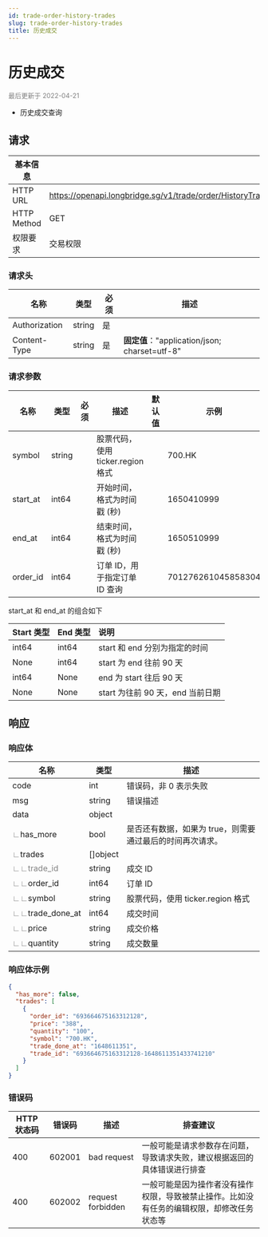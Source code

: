 ```yaml
---
id: trade-order-history-trades
slug: trade-order-history-trades
title: 历史成交
---
```


#  历史成交

<font color='gray' size='2'>最后更新于 2022-04-21</font>

 - 历史成交查询

## 请求

| 基本信息    |                                                            |
| ----------- | ---------------------------------------------------------- |
| HTTP URL    | https://openapi.longbridge.sg/v1/trade/order/HistoryTrades |
| HTTP Method | GET                                                        |
| 权限要求    | 交易权限                                                   |

### 请求头

| 名称          | 类型   | 必须 | 描述                                          |
| ------------- | ------ | ---- | --------------------------------------------- |
| Authorization | string | 是   |                                               |
| Content-Type  | string | 是   | **固定值**："application/json; charset=utf-8" |

### 请求参数

| 名称     | 类型   | 必须 | 描述                              | 默认值 | 示例               |
| -------- | ------ | ---- | --------------------------------- | ------ | ------------------ |
| symbol   | string |      | 股票代码，使用 ticker.region 格式 |        | 700.HK             |
| start_at | int64  |      | 开始时间，格式为时间戳 (秒)        |        | 1650410999         |
| end_at   | int64  |      | 结束时间，格式为时间戳 (秒)        |        | 1650510999         |
| order_id | int64  |      | 订单 ID，用于指定订单 ID 查询     |        | 701276261045858304 |

start_at 和 end_at 的组合如下

| Start 类型 | End 类型 | 说明                             |
| :--------- | :------- | :------------------------------- |
| int64      | int64    | start 和 end 分别为指定的时间    |
| None       | int64    | start 为 end 往前 90 天          |
| int64      | None     | end 为 start 往后 90 天          |
| None       | None     | start 为往前 90 天，end 当前日期 |

## 响应

### 响应体

| 名称                                                         | 类型     | 描述                                                      |
| ------------------------------------------------------------ | -------- | --------------------------------------------------------- |
| code                                                         | int      | 错误码，非 0 表示失败                                     |
| msg                                                          | string   | 错误描述                                                  |
| data                                                         | object   |                                                           |
| <font color="grey">∟</font>has_more                          | bool     | 是否还有数据，如果为 true，则需要通过最后的时间再次请求。 |
| <font color="grey">∟</font>trades                            | []object |                                                           |
| <font color="grey">∟</font><font color="grey">∟trade_id      | string   | 成交 ID                                                   |
| <font color="grey">∟</font><font color="grey">∟</font>order_id | int64    | 订单 ID                                                   |
| <font color="grey">∟</font><font color="grey">∟</font>symbol | string   | 股票代码，使用 ticker.region 格式                         |
| <font color="grey">∟</font><font color="grey">∟</font>trade_done_at | int64    | 成交时间                                                  |
| <font color="grey">∟</font><font color="grey">∟</font>price  | string   | 成交价格                                                  |
| <font color="grey">∟</font><font color="grey">∟</font>quantity | string   | 成交数量                                                  |




### 响应体示例

```json
{
  "has_more": false,
  "trades": [
    {
      "order_id": "693664675163312128",
      "price": "388",
      "quantity": "100",
      "symbol": "700.HK",
      "trade_done_at": "1648611351",
      "trade_id": "693664675163312128-1648611351433741210"
    }
  ]
}
```

### 错误码

| HTTP 状态码 | 错误码 | 描述              | 排查建议                                                     |
| ----------- | ------ | ----------------- | ------------------------------------------------------------ |
| 400         | 602001 | bad request       | 一般可能是请求参数存在问题，导致请求失败，建议根据返回的具体错误进行排查 |
| 400         | 602002 | request forbidden | 一般可能是因为操作者没有操作权限，导致被禁止操作。比如没有任务的编辑权限，却修改任务状态等 |
